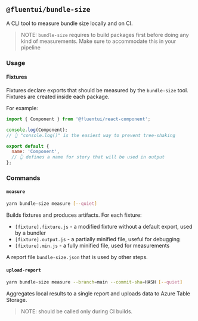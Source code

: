 ## `@fluentui/bundle-size`

A CLI tool to measure bundle size locally and on CI.

> NOTE: `bundle-size` requires to build packages first before doing any kind of measurements. Make sure to accommodate this in your pipeline

### Usage

#### Fixtures

Fixtures declare exports that should be measured by the `bundle-size` tool. Fixtures are created inside each package.

For example:

```js
import { Component } from '@fluentui/react-component';

console.log(Component);
// 👆 "console.log()" is the easiest way to prevent tree-shaking

export default {
  name: 'Component',
  // 👆 defines a name for story that will be used in output
};
```

### Commands

#### `measure`

```sh
yarn bundle-size measure [--quiet]
```

Builds fixtures and produces artifacts. For each fixture:

- `[fixture].fixture.js` - a modified fixture without a default export, used by a bundler
- `[fixture].output.js` - a partially minified file, useful for debugging
- `[fixture].min.js` - a fully minified file, used for measurements

A report file `bundle-size.json` that is used by other steps.

#### `upload-report`

```sh
yarn bundle-size measure --branch=main --commit-sha=HASH [--quiet]
```

Aggregates local results to a single report and uploads data to Azure Table Storage.

> NOTE: should be called only during CI builds.
